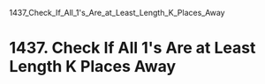 1437_Check_If_All_1's_Are_at_Least_Length_K_Places_Away
# 1437. Check If All 1's Are at Least Length K Places Away

